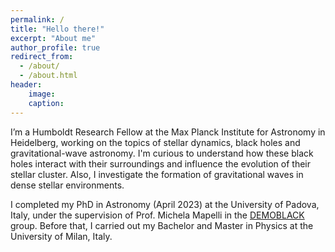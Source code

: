```yaml
---
permalink: /
title: "Hello there!"
excerpt: "About me"
author_profile: true
redirect_from: 
  - /about/
  - /about.html
header:
    image: 
    caption: 
---
```




I’m a Humboldt Research Fellow at the Max Planck Institute for Astronomy in Heidelberg, working on the topics of stellar dynamics, black holes and gravitational-wave astronomy. 
I'm curious to understand how these black holes interact with their surroundings and influence the evolution of their stellar cluster. Also, I investigate the formation of gravitational waves in dense stellar environments.


I completed my PhD in Astronomy (April 2023) at the University of Padova, Italy, under the supervision of Prof. Michela Mapelli in the [DEMOBLACK](https://demoblack.com/) group.
Before that, I carried out my Bachelor and Master in Physics at the University of Milan, Italy.


